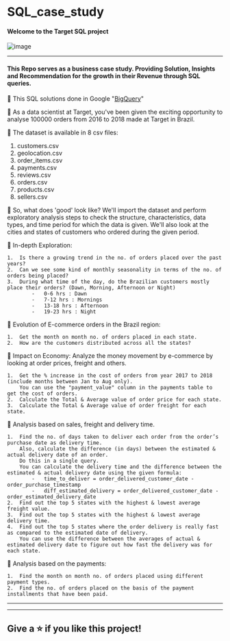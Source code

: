 # SQL_case_study
#### **Welcome to the Target SQL project**
![image](https://github.com/Arundhamjena/SQL_case_study/assets/153628729/65ea7aac-ce7c-45d3-a89c-36cfe0bcc411)

 ***
#### 	This Repo serves as a business case study. Providing Solution, Insights and Recommendation for the growth in their Revenue through SQL queries.
🔷	This SQL solutions done in Google "[BigQuery](https://console.cloud.google.com/bigquery?project=industrial-keep-408812&ws=!1m0)"
                                                                                                                                                                                                 
🔷	As a data scientist at Target, you've been given the exciting opportunity to analyse 100000 orders from 2016 to 2018 made at Target in Brazil. 

🔷	The dataset is available in 8 csv files:                                                                                                                                                        
  
 1. customers.csv 
 2. geolocation.csv 
 3. order_items.csv 
 4. payments.csv 
 5. reviews.csv 
 6. orders.csv 
 7. products.csv 
 8. sellers.csv 
        
🔷	So, what does 'good' look like? We'll import the dataset and perform exploratory analysis steps to check the structure, characteristics, data types, and time period for which the data is given. We'll also look at the cities and states of customers who ordered during the given period.

🔷 In-depth Exploration:

    1.	Is there a growing trend in the no. of orders placed over the past years?
    2.	Can we see some kind of monthly seasonality in terms of the no. of orders being placed?
    3.	During what time of the day, do the Brazilian customers mostly place their orders? (Dawn, Morning, Afternoon or Night)
            -	0-6 hrs : Dawn
            -	7-12 hrs : Mornings
            -	13-18 hrs : Afternoon
            -	19-23 hrs : Night

🔷	Evolution of E-commerce orders in the Brazil region:

    1.	Get the month on month no. of orders placed in each state.
    2.	How are the customers distributed across all the states?

🔷	Impact on Economy: Analyze the money movement by e-commerce by looking at order prices, freight and others.

    1.	Get the % increase in the cost of orders from year 2017 to 2018 (include months between Jan to Aug only).
        You can use the "payment_value" column in the payments table to get the cost of orders.
    2.	Calculate the Total & Average value of order price for each state.
    3.	Calculate the Total & Average value of order freight for each state.

🔷	Analysis based on sales, freight and delivery time.

    1.	Find the no. of days taken to deliver each order from the order’s purchase date as delivery time.
        Also, calculate the difference (in days) between the estimated & actual delivery date of an order.
        Do this in a single query.
        You can calculate the delivery time and the difference between the estimated & actual delivery date using the given formula:
            -	time_to_deliver = order_delivered_customer_date - order_purchase_timestamp
            -	diff_estimated_delivery = order_delivered_customer_date - order_estimated_delivery_date
    2.	Find out the top 5 states with the highest & lowest average freight value.
    3.	Find out the top 5 states with the highest & lowest average delivery time.
    4.	Find out the top 5 states where the order delivery is really fast as compared to the estimated date of delivery.
        You can use the difference between the averages of actual & estimated delivery date to figure out how fast the delivery was for each state.

🔷	Analysis based on the payments:

    1.	Find the month on month no. of orders placed using different payment types.
    2.	Find the no. of orders placed on the basis of the payment installments that have been paid.
***

---------------------------------------------------------------------------------------------------------------------------------------------------------------------------------------------


## **Give a ⭐️ if you like this project!**


